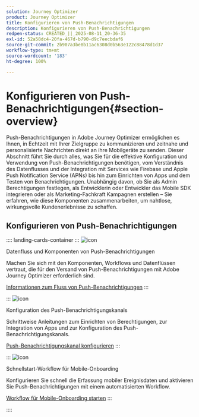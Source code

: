 ```yaml
---
solution: Journey Optimizer
product: Journey Optimizer
title: Konfigurieren von Push-Benachrichtigungen
description: Konfigurieren von Push-Benachrichtigungen
redpen-status: CREATED_||_2025-08-11_20-36-35
exl-id: 52a58dc4-20fa-467d-b790-d9c7eecbdaf6
source-git-commit: 2b907a3be8b11ac6308d0b563e122c88478d1d37
workflow-type: tm+mt
source-wordcount: '183'
ht-degree: 100%

---
```


# Konfigurieren von Push-Benachrichtigungen{#section-overview}

Push-Benachrichtigungen in Adobe Journey Optimizer ermöglichen es Ihnen, in Echtzeit mit Ihrer Zielgruppe zu kommunizieren und zeitnahe und personalisierte Nachrichten direkt an ihre Mobilgeräte zu senden. Dieser Abschnitt führt Sie durch alles, was Sie für die effektive Konfiguration und Verwendung von Push-Benachrichtigungen benötigen, vom Verständnis des Datenflusses und der Integration mit Services wie Firebase und Apple Push Notification Service (APNs) bis hin zum Einrichten von Apps und dem Testen von Benachrichtigungen. Unabhängig davon, ob Sie als Admin Berechtigungen festlegen, als Entwicklerin oder Entwickler das Mobile SDK integrieren oder als Marketing-Fachkraft Kampagnen erstellen – Sie erfahren, wie diese Komponenten zusammenarbeiten, um nahtlose, wirkungsvolle Kundenerlebnisse zu schaffen.

## Konfigurieren von Push-Benachrichtigungen

:::: landing-cards-container
:::
![icon](https://cdn.experienceleague.adobe.com/icons/puzzle-piece.svg)

Datenfluss und Komponenten von Push-Benachrichtigungen

Machen Sie sich mit den Komponenten, Workflows und Datenflüssen vertraut, die für den Versand von Push-Benachrichtigungen mit Adobe Journey Optimizer erforderlich sind.

[Informationen zum Fluss von Push-Benachrichtigungen](../using/push/push-gs.md)
:::

:::
![icon](https://cdn.experienceleague.adobe.com/icons/gear.svg)

Konfiguration des Push-Benachrichtigungskanals

Schrittweise Anleitungen zum Einrichten von Berechtigungen, zur Integration von Apps und zur Konfiguration des Push-Benachrichtigungskanals.

[Push-Benachrichtigungskanal konfigurieren](../using/push/push-configuration.md)
:::

:::
![icon](https://cdn.experienceleague.adobe.com/icons/circle-play.svg)

Schnellstart-Workflow für Mobile-Onboarding

Konfigurieren Sie schnell die Erfassung mobiler Ereignisdaten und aktivieren Sie Push-Benachrichtigungen mit einem automatisierten Workflow.

[Workflow für Mobile-Onboarding starten](../using/push/mobile-onboarding-wf.md)
:::

::::
